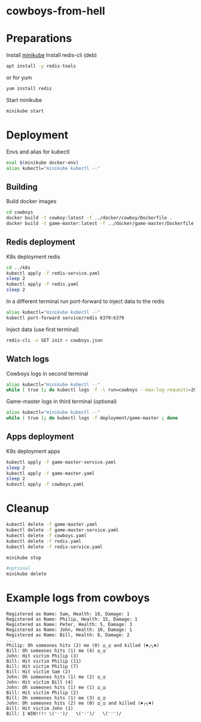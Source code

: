 # cowboys-from-hell

# Preparations

Install [minikube](https://minikube.sigs.k8s.io/docs/start/)
Install redis-cli (deb)
```bash
apt install -y redis-tools
```
or for yum
```bash
yum install redis
```

Start minikube
```bash
minikube start
```

# Deployment
Envs and alias for kubectl
```bash
eval $(minikube docker-env)
alias kubectl="minikube kubectl --"
```

## Building
Build docker images
```bash
cd cowboys
docker build -t cowboy:latest -f ../docker/cowboy/Dockerfile .
docker build -t game-master:latest -f ../docker/game-master/Dockerfile .
```

## Redis deployment
K8s deployment redis
```bash
cd ../k8s
kubectl apply -f redis-service.yaml
sleep 2
kubectl apply -f redis.yaml
sleep 2
```

In a different terminal run port-forward to inject data to the redis
```bash
alias kubectl="minikube kubectl --"
kubectl port-forward service/redis 6379:6379
```

Inject data (use first terminal)
```bash
redis-cli -x SET init < cowboys.json
```

## Watch logs
Cowboys logs in second terminal
```bash
alias kubectl="minikube kubectl --"
while [ true ]; do kubectl logs -f -l run=cowboys --max-log-requests=20 --tail=10000; done
```

Game-master logs in third terminal (optional)
```bash
alias kubectl="minikube kubectl --"
while [ true ]; do kubectl logs -f deployment/game-master ; done
```


## Apps deployment
K8s deployment apps
```bash
kubectl apply -f game-master-service.yaml
sleep 2
kubectl apply -f game-master.yaml
sleep 2
kubectl apply -f cowboys.yaml
```


# Cleanup
```bash
kubectl delete -f game-master.yaml
kubectl delete -f game-master-service.yaml
kubectl delete -f cowboys.yaml
kubectl delete -f redis.yaml
kubectl delete -f redis-service.yaml

minikube stop

#optional
minikube delete
```

# Example logs from cowboys

```
Registered as Name: Sam, Health: 10, Damage: 1
Registered as Name: Philip, Health: 15, Damage: 1
Registered as Name: Peter, Health: 5, Damage: 3
Registered as Name: John, Health: 10, Damage: 1
Registered as Name: Bill, Health: 8, Damage: 2
...
Philip: Oh someones hits (2) me (0) ಥ_ಥ and killed (✖╭╮✖)
Bill: Oh someones hits (1) me (4) ಥ_ಥ
John: Hit victim Philip (3)
Bill: Hit victim Philip (11)
Bill: Hit victim Philip (7)
Bill: Hit victim Sam (2)
John: Oh someones hits (1) me (2) ಥ_ಥ
John: Hit victim Bill (4)
John: Oh someones hits (1) me (1) ಥ_ಥ
Bill: Hit victim Philip (2)
Bill: Oh someones hits (1) me (3) ಥ_ಥ
John: Oh someones hits (2) me (0) ಥ_ಥ and killed (✖╭╮✖)
Bill: Hit victim John (1)
Bill: I WIN!!!! \(ᵔᵕᵔ)/   \(ᵔᵕᵔ)/   \(ᵔᵕᵔ)/
```